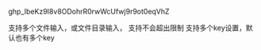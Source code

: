 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

<!-- 第一次使用时提示key设置 -->

支持多个文件输入，或文件目录输入，
支持不会超出限制
支持多个key设置，默认也有多个key